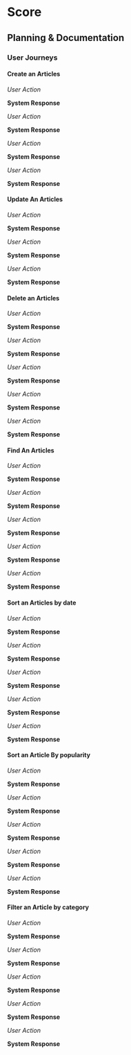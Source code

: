# Score
## Planning & Documentation
### User Journeys

#### Create an Articles
*User Action*

**System Response**

*User Action*

**System Response**

*User Action*

**System Response**

*User Action*

**System Response**

#### Update An Articles
*User Action*

**System Response**

*User Action*

**System Response**

*User Action*

**System Response**

#### Delete an Articles
*User Action*

**System Response**

*User Action*

**System Response**

*User Action*

**System Response**

*User Action*

**System Response**

*User Action*

**System Response**

#### Find An Articles

*User Action*

**System Response**

*User Action*

**System Response**

*User Action*

**System Response**

*User Action*

**System Response**

*User Action*

**System Response**

#### Sort an Articles by date

*User Action*

**System Response**

*User Action*

**System Response**

*User Action*

**System Response**

*User Action*

**System Response**

*User Action*

**System Response**

#### Sort an Article By popularity

*User Action*

**System Response**

*User Action*

**System Response**

*User Action*

**System Response**

*User Action*

**System Response**

*User Action*

**System Response**

#### Filter an Article by category

*User Action*

**System Response**

*User Action*

**System Response**

*User Action*

**System Response**

*User Action*

**System Response**

*User Action*

**System Response**
